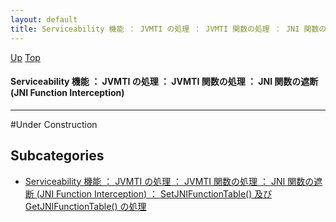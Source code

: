 ```yaml
---
layout: default
title: Serviceability 機能 ： JVMTI の処理 ： JVMTI 関数の処理 ： JNI 関数の遮断 (JNI Function Interception)
---
```

[Up](notYUp6Zyc.html) [Top](../index.html)

#### Serviceability 機能 ： JVMTI の処理 ： JVMTI 関数の処理 ： JNI 関数の遮断 (JNI Function Interception)

--- 
#Under Construction



## Subcategories
* [Serviceability 機能 ： JVMTI の処理 ： JVMTI 関数の処理 ： JNI 関数の遮断 (JNI Function Interception) ： SetJNIFunctionTable() 及び GetJNIFunctionTable() の処理  ](no2935l7p.html)



